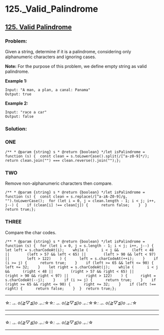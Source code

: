 # 125.\_Valid_Palindrome

## [125. Valid Palindrome](https://leetcode.com/problems/valid-palindrome/description/)

### Problem:

Given a string, determine if it is a palindrome, considering only alphanumeric characters and ignoring cases.

**Note:** For the purpose of this problem, we define empty string as valid palindrome.

**Example 1:**

```
Input: "A man, a plan, a canal: Panama"
Output: true

```

**Example 2:**

```
Input: "race a car"
Output: false

```

### Solution:

### ONE

```
/** * @param {string} s * @return {boolean} */let isPalindrome = function (s) {  const clean = s.toLowerCase().split(/[^a-z0-9]*/);  return clean.join("") === clean.reverse().join("");};
```

### TWO

Remove non-alphanumeric characters then compare.

```
/** * @param {string} s * @return {boolean} */let isPalindrome = function (s) {  const clean = s.replace(/[^a-zA-Z0-9]/g, "").toLowerCase();  for (let i = 0, j = clean.length - 1; i < j; i++, j--) {    if (clean[i] !== clean[j]) {      return false;    }  }  return true;};
```

### THREE

Compare the char codes.

```
/** * @param {string} s * @return {boolean} */let isPalindrome = function (s) {  for (let i = 0, j = s.length - 1; i < j; i++, j--) {    let left = s.charCodeAt(i);    while (      i < j &&      (left < 48 ||        (left > 57 && left < 65) ||        (left > 90 && left < 97) ||        left > 122)    ) {      left = s.charCodeAt(++i);    }    if (i >= j) {      return true;    }    if (left >= 65 && left <= 90) {      left += 32;    }    let right = s.charCodeAt(j);    while (      i < j &&      (right < 48 ||        (right > 57 && right < 65) ||        (right > 90 && right < 97) ||        right > 122)    ) {      right = s.charCodeAt(--j);    }    if (i >= j) {      return true;    }    if (right >= 65 && right <= 90) {      right += 32;    }    if (left !== right) {      return false;    }  }  return true;};
```

---

☆*: .｡. o(≧▽≦)o .｡.:*☆☆*: .｡. o(≧▽≦)o .｡.:*☆☆*: .｡. o(≧▽≦)o .｡.:*☆

---

---

☆*: .｡. o(≧▽≦)o .｡.:*☆☆*: .｡. o(≧▽≦)o .｡.:*☆

---
